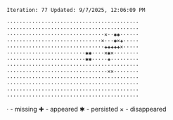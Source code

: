 `Iteration: 77 Updated: 9/7/2025, 12:06:09 PM`
<!-- GOL_START -->
`··········································`</br>
`··········································`</br>
`·······························×··✱✱······`</br>
`······························×···✱×✚·····`</br>
`·······························✚✚✚✚✚×·····`</br>
`·························✱✱····×✱×········`</br>
`·························✱✱·····✚·········`</br>
`··········································`</br>
`································××········`</br>
`··········································`</br>
`··········································`</br>
`··········································`</br>
`··········································`</br>
<!-- GOL_END -->
· - missing
✚ - appeared
✱ - persisted
× - disappeared